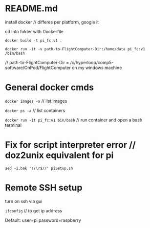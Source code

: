 # README.md
install docker // differes per platform, google it

cd into folder with Dockerfile

`docker build -t pi_fc:v1 .` 

`docker run -it -v path-to-FlightComputer-Dir:/home/data pi_fc:v1 /bin/bash` 
  
// path-to-FlightComputer-Dir = /c/hyperloop/comp5-software/OnPod/FlightComputer on my windows machine
  

# General docker cmds
`docker images -a` // list images 

`docker ps -a` // list containers 

`docker run -it pi_fc:v1 bin/bash` // run container and open a bash terminal 
  

# Fix for script interpreter error // doz2unix equivalent for pi
`sed -i.bak 's/\r$//' piSetup.sh`

# Remote SSH setup
turn on ssh via gui 

`ifconfig` // to get ip address

Default: user=pi password=raspberry

